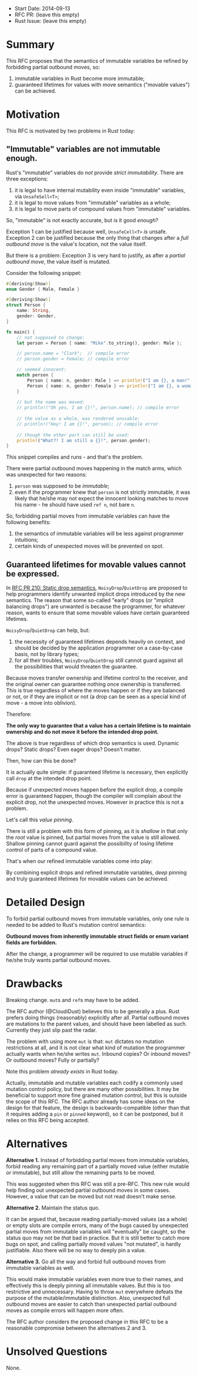- Start Date: 2014-09-13
- RFC PR: (leave this empty)
- Rust Issue: (leave this empty)


# Summary

This RFC proposes that the semantics of immutable variables be refined by forbidding partial outbound moves, so:

1. immutable variables in Rust become more immutable;
2. guaranteed lifetimes for values with move semantics ("movable values") can be achieved.

# Motivation

This RFC is motivated by two problems in Rust today:

## "Immutable" variables are not immutable enough.

Rust's "immutable" variables do *not* provide *strict immutability*. There are three exceptions:

1. it is legal to have internal mutability even inside "immutable" variables, via `UnsafeSell<T>`;
2. it is legal to move values from "immutable" variables as a whole;
3. it is legal to move parts of compound values from "immutable" variables.

So, "immutable" is not exactly accurate, but is it good *enough*?

Exception 1 can be justified because well, `UnsafeCell<T>` *is* unsafe.
Exception 2 can be justified because the only thing that changes after a *full outbound move* is the value's location, not the value itself.

But there is a problem: Exception 3 is very hard to justify, as after a *partial outbound move*, the value itself is mutated.

Consider the following snippet:

```rust
#[deriving(Show)]
enum Gender { Male, Female }

#[deriving(Show)]
struct Person {
    name: String,
	gender: Gender,
}

fn main() {
    // not supposed to change:
    let person = Person { name: "Mike".to_string(), gender: Male };

    // person.name = "Clark";  // compile error
    // person.gender = Female; // compile error

    // seemed innocent:
    match person {
        Person { name: n, gender: Male } => println!("I am {}, a man!", n),
        Person { name: n, gender: Female } => println!("I am {}, a woman.", n),
    }
    
    // but the name was moved:
    // println!("Oh yes, I am {}!", person.name); // compile error
    
    // the value as a whole, was rendered unusable:
    // println!("Hey! I am {}!", person); // compile error
    
    // though the other part can still be used:
    println!("What?! I am still a {}!", person.gender);
}
```

This snippet compiles and runs - and that's the problem.

There were partial outbound moves happening in the match arms, which was unexpected for two reasons:

1. `person` was supposed to be *immutable*;
2. even if the programmer knew that `person` is not strictly immutable, it was likely that he/she may not expect the innocent looking matches to move his name - he should have used `ref n`, not bare `n`.

So, forbidding partial moves from immutable variables can have the following benefits:

1. the semantics of immutable variables will be less against programmer intuitions;
2. certain kinds of unexpected moves will be prevented on spot.

## Guaranteed lifetimes for movable values cannot be expressed.

In [RFC PR 210: Static drop semantics](https://github.com/rust-lang/rfcs/pull/210), `NoisyDrop`/`QuietDrop` are proposed to help programmers identify unwanted implicit drops introduced by the new semantics. The reason that some so-called "early" drops (or "implicit balancing drops") are unwanted is because the programmer, for whatever reason, wants to ensure that some movable values have certain guaranteed lifetimes.

`NoisyDrop`/`QuietDrop` can help, but:

1. the necessity of guaranteed lifetimes depends heavily on context, and should be decided by the application programmer on a case-by-case basis, not by library types;
2. for all their troubles, `NoisyDrop`/`QuietDrop` still cannot guard against all the possibilities that would threaten the guarantee.

Because moves transfer ownership and lifetime control to the receiver, and the original owner can guarantee nothing once ownership is transferred. This is true regardless of where the moves happen or if they are balanced or not, or if they are implicit or not (a drop can be seen as a special kind of move - a move into oblivion).

Therefore:

**The only way to guarantee that a value has a certain lifetime is to maintain ownership and do not move it before the intended drop point.**

The above is true regardless of which drop semantics is used. Dynamic drops? Static drops? Even eager drops? Doesn't matter.

Then, how can this be done?

It is actually quite simple: if guaranteed lifetime is necessary, then explicitly call `drop` at the intended drop point.

Because if unexpected moves happen before the explicit drop, a compile error is guaranteed happen, though the compiler will complain about the explicit drop, not the unexpected moves. However in practice this is not a problem.

Let's call this *value pinning*.

There is still a problem with this form of pinning, as it is *shallow* in that only the *root* value is pinned, but partial moves from the value is still allowed. Shallow pinning cannot guard against the possibility of losing lifetime control of parts of a compound value.

That's when our refined immutable variables come into play:

By combining explicit drops and refined immutable variables, *deep* pinning and truly guaranteed lifetimes for movable values can be achieved.

# Detailed Design

To forbid partial outbound moves from immutable variables, only one rule is needed to be added to Rust's mutation control semantics:

**Outbound moves from inherently immutable struct fields or enum variant fields are forbidden.**

After the change, a programmer will be required to use mutable variables if he/she truly wants partial outbound moves.

# Drawbacks

Breaking change. `mut`s and `ref`s may have to be added.

The RFC author (@CloudiDust) believes this to be generally a plus. Rust prefers doing things (reasonably) explicitly after all. Partial outbound moves are mutations to the parent values, and should have been labelled as such. Currently they just slip past the radar.

The problem with using more `mut` is that: `mut` dictates no mutation restrictions at all, and it is not clear what kind of mutation the programmer actually wants when he/she writes `mut`. Inbound copies? Or inbound moves? Or outbound moves? Fully or partially?

Note this problem *already exists* in Rust today.

Actually, immutable and mutable variables each codify a commonly used mutation control policy, but there are many other possibilities. It may be beneficial to support more fine grained mutation control, but this is outside the scope of this RFC. The RFC author already has some ideas on the design for that feature, the design is backwards-compatible (other than that it requires adding a `pin` or `pinned` keyword), so it can be postponed, but it relies on this RFC being accepted.

# Alternatives

**Alternative 1.** Instead of forbidding partial moves from immutable variables, forbid reading any remaining part of a partially moved value (either mutable or immutable), but still allow the remaining parts to be moved.

This was suggested when this RFC was still a pre-RFC. This new rule would help finding out unexpected partial outbound moves in some cases. However, a value that can be moved but not read doesn't make sense.
 
**Alternative 2.** Maintain the status quo.

It can be argued that, because reading partially-moved values (as a whole) or empty slots are compile errors, many of the bugs caused by unexpected partial moves from immutable variables will "eventually" be caught, so the status quo may not be *that* bad in practice. But it is still better to catch more bugs on spot, and calling partially moved values "not mutated", is hardly justifiable. Also there will be no way to deeply pin a value.

**Alternative 3.** Go all the way and forbid full outbound moves from immutable variables as well.

This would make immutable variables even more true to their names, and effectively this is deeply pinning all immutable values. But this is too restrictive and unnecessary. Having to throw `mut` everywhere defeats the purpose of the mutable/immutable distinction. Also, unexpected full outbound moves are easier to catch than unexpected partial outbound moves as compile errors will happen more often.

The RFC author considers the proposed change in this RFC to be a reasonable compromise between the alternatives 2 and 3. 

# Unsolved Questions

None.
